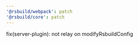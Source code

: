 ```yaml
---
'@rsbuild/webpack': patch
'@rsbuild/core': patch
---
```


fix(server-plugin): not relay on modifyRsbuildConfig
